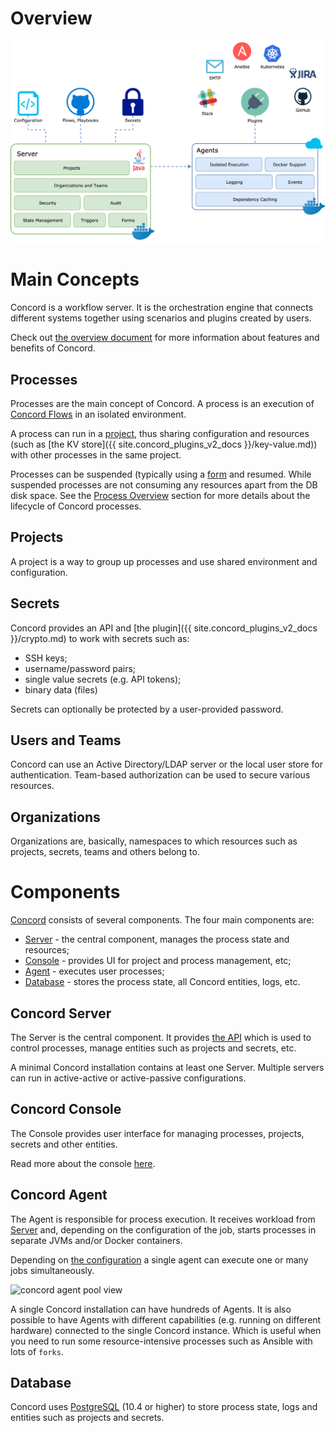 # Overview

![Concord architecture overview](images/concord_top_level.png)

# Main Concepts

Concord is a workflow server.  It is the orchestration engine that connects
different systems together using scenarios and plugins created by users.

Check out [the overview document](../../overview/index.md) for more
information about features and benefits of Concord.

## Processes

Processes are the main concept of Concord. A process is an execution of
[Concord Flows](../processes-v2/flows.md) in an isolated environment.

A process can run in a [project](#projects), thus sharing configuration and
resources (such as [the KV store]({{ site.concord_plugins_v2_docs }}/key-value.md)) with other
processes in the same project.

Processes can be suspended (typically using a [form](./forms.md) and resumed.
While suspended processes are not consuming any resources apart from the DB
disk space. See the [Process Overview](../processes-v2/index.md) section for
more details about the lifecycle of Concord processes.

## Projects

A project is a way to group up processes and use shared environment and
configuration.

## Secrets

Concord provides an API and [the plugin]({{ site.concord_plugins_v2_docs }}/crypto.md) to work with
secrets such as:
- SSH keys;
- username/password pairs;
- single value secrets (e.g. API tokens);
- binary data (files)

Secrets can optionally be protected by a user-provided password.

## Users and Teams

Concord can use an Active Directory/LDAP server or the local user store
for authentication. Team-based authorization can be used to secure various
resources. 

## Organizations

Organizations are, basically, namespaces to which resources such as projects,
secrets, teams and others belong to. 

# Components

[Concord](../../overview/index.md) consists of several components. The four
main components are:
- [Server](#concord-server) - the central component, manages the process state
and resources;
- [Console](#concord-console) - provides UI for project and process management,
etc;
- [Agent](#concord-agent) - executes user processes;
- [Database](#database) - stores the process state, all Concord entities, logs,
etc.

## Concord Server

The Server is the central component. It provides [the API](../api/index.md) which
is used to control processes, manage entities such as projects and secrets,
etc.

A minimal Concord installation contains at least one Server. Multiple servers
can run in active-active or active-passive configurations.

## Concord Console

The Console provides user interface for managing processes, projects, secrets and
other entities.

Read more about the console [here](../console/index.md).

## Concord Agent

The Agent is responsible for process execution. It receives workload from
[Server](#concord-server) and, depending on the configuration of the job,
starts processes in separate JVMs and/or Docker containers.

Depending on [the configuration](./configuration.md#agent-cfg-file) a single
agent can execute one or many jobs simultaneously.

<img src="../../assets/img/concord_agents.png" alt="concord agent pool view" class="img-responsive"/>

A single Concord installation can have hundreds of Agents. It is also possible
to have Agents with different capabilities (e.g. running on different hardware)
connected to the single Concord instance. Which is useful when you need to run
some resource-intensive processes such as Ansible with lots of `forks`.

## Database

Concord uses [PostgreSQL](https://www.postgresql.org/) (10.4 or higher) to
store process state, logs and entities such as projects and secrets.
